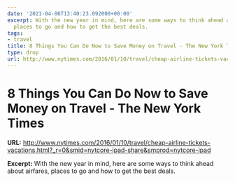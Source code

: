 ```yaml
---
date: '2021-04-06T13:40:23.092000+00:00'
excerpt: With the new year in mind, here are some ways to think ahead about airfares,
  places to go and how to get the best deals.
tags:
- travel
title: 8 Things You Can Do Now to Save Money on Travel - The New York Times
type: drop
url: http://www.nytimes.com/2016/01/10/travel/cheap-airline-tickets-vacations.html?_r=0&smid=nytcore-ipad-share&smprod=nytcore-ipad
---
```


# 8 Things You Can Do Now to Save Money on Travel - The New York Times

**URL:** http://www.nytimes.com/2016/01/10/travel/cheap-airline-tickets-vacations.html?_r=0&smid=nytcore-ipad-share&smprod=nytcore-ipad

**Excerpt:** With the new year in mind, here are some ways to think ahead about airfares, places to go and how to get the best deals.
